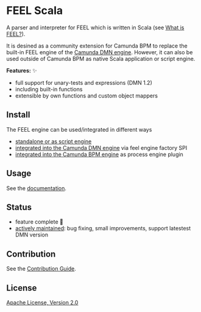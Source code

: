 # FEEL Scala

A parser and interpreter for FEEL which is written in Scala (see [What is FEEL?](https://camunda.github.io/feel-scala/what-is-feel)).

It is desined as a community extension for Camunda BPM to replace the built-in FEEL engine of the [Camunda DMN engine](https://github.com/camunda/camunda-engine-dmn). However, it can also be used outside of Camunda BPM as native Scala application or script engine. 

**Features:** :sparkles:

* full support for unary-tests and expressions (DMN 1.2)
* including built-in functions
* extensible by own functions and custom object mappers

## Install

The FEEL engine can be used/integrated in different ways 

* [standalone or as script engine](https://github.com/camunda/feel-scala/tree/master/feel-engine#how-to-use-it)
* [integrated into the Camunda DMN engine](https://github.com/camunda/feel-scala/tree/master/feel-engine-factory#how-to-use-it) via feel engine factory SPI
* [integrated into the Camunda BPM engine](https://github.com/camunda/feel-scala/tree/master/feel-engine-plugin#how-to-use-it) as process engine plugin 

## Usage

 See the [documentation](https://camunda.github.io/feel-scala/).

## Status

* feature complete :balloon:
* [actively maintained](https://github.com/camunda/feel-scala/graphs/contributors): bug fixing, small improvements, support latestest DMN version

## Contribution

See the [Contribution Guide](./CONTRIBUTING.md).

## License

[Apache License, Version 2.0](./LICENSE)
